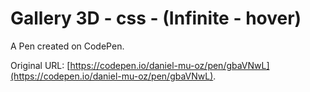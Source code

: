 # Gallery 3D - css - (Infinite - hover)

A Pen created on CodePen.

Original URL: [https://codepen.io/daniel-mu-oz/pen/gbaVNwL](https://codepen.io/daniel-mu-oz/pen/gbaVNwL).

